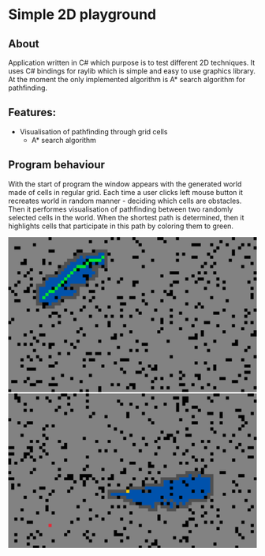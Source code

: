 # Simple 2D playground
## About
Application written in C# which purpose is to test different 2D techniques. It uses C# bindings for raylib which is simple and easy to use graphics library. At the moment the only implemented algorithm is A* search algorithm for pathfinding.

## Features:
- Visualisation of pathfinding through grid cells
	- A* search algorithm

## Program behaviour
With the start of program the window appears with the generated world made of cells in regular grid. Each time a user clicks left mouse button it recreates world in random manner - deciding which cells are obstacles. Then it performes visualisation of pathfinding between two randomly selected cells in the world. When the shortest path is determined, then it highlights cells that participate in this path by coloring them to green.

![Shortest path is found](images/pathfinding_1.png)
![Searching for shortest path](images/pathfinding_2.png)
